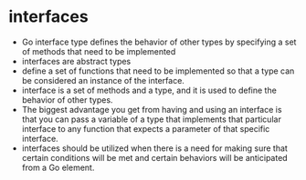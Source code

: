 # interfaces

* Go interface type defines the behavior of other types by specifying a set
of methods that need to be implemented
* interfaces are abstract types
* define a set of functions that need to be
implemented so that a type can be considered an instance of the interface.
* interface is a set of methods and a type, and it is used to define the behavior of other types.
* The biggest advantage you get from having and using an interface is that you can pass a
variable of a type that implements that particular interface to any function that expects a
parameter of that specific interface.
* interfaces should be utilized when there is a need for
making sure that certain conditions will be met and certain behaviors will
be anticipated from a Go element.